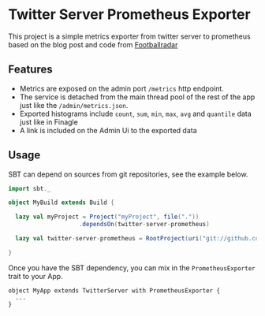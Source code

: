 # Twitter Server Prometheus Exporter

This project is a simple metrics exporter from twitter server to prometheus based on the blog post and code from [Footballradar](https://engineering.footballradar.com/prometheus-at-football-radar/)

## Features

* Metrics are exposed on the admin port `/metrics` http endpoint.
* The service is detached from the main thread pool of the rest of the app just like the `/admin/metrics.json`.
* Exported histograms include `count`, `sum`, `min`, `max`, `avg` and `quantile` data just like in Finagle
* A link is included on the Admin Ui to the exported data

## Usage

SBT can depend on sources from git repositories, see the example below.

``` sbt
import sbt._

object MyBuild extends Build {

  lazy val myProject = Project("myProject", file("."))
                    .dependsOn(twitter-server-prometheus)

  lazy val twitter-server-prometheus = RootProject(uri("git://github.com/kovszilard/twitter-server-prometheus.git#0.1"))

}
```

Once you have the SBT dependency, you can mix in the `PrometheusExporter` trait to your App.

```
object MyApp extends TwitterServer with PrometheusExporter {
  ...
}
```
